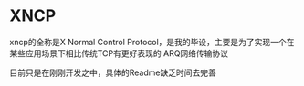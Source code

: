 # XNCP

     
xncp的全称是X Normal Control Protocol，是我的毕设，主要是为了实现一个在某些应用场景下相比传统TCP有更好表现的
ARQ网络传输协议

目前只是在刚刚开发之中，具体的Readme缺乏时间去完善